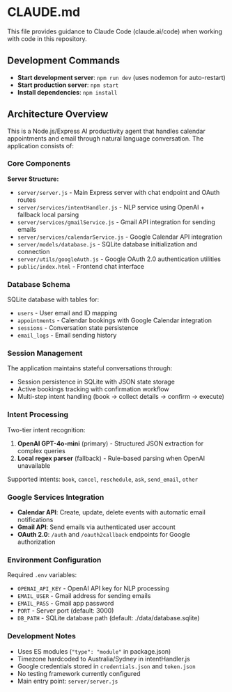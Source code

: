 # CLAUDE.md

This file provides guidance to Claude Code (claude.ai/code) when working with code in this repository.

## Development Commands

- **Start development server**: `npm run dev` (uses nodemon for auto-restart)
- **Start production server**: `npm start`
- **Install dependencies**: `npm install`

## Architecture Overview

This is a Node.js/Express AI productivity agent that handles calendar appointments and email through natural language conversation. The application consists of:

### Core Components

**Server Structure:**
- `server/server.js` - Main Express server with chat endpoint and OAuth routes
- `server/services/intentHandler.js` - NLP service using OpenAI + fallback local parsing
- `server/services/gmailService.js` - Gmail API integration for sending emails
- `server/services/calendarService.js` - Google Calendar API integration
- `server/models/database.js` - SQLite database initialization and connection
- `server/utils/googleAuth.js` - Google OAuth 2.0 authentication utilities
- `public/index.html` - Frontend chat interface

### Database Schema

SQLite database with tables for:
- `users` - User email and ID mapping
- `appointments` - Calendar bookings with Google Calendar integration
- `sessions` - Conversation state persistence
- `email_logs` - Email sending history

### Session Management

The application maintains stateful conversations through:
- Session persistence in SQLite with JSON state storage
- Active bookings tracking with confirmation workflow
- Multi-step intent handling (book → collect details → confirm → execute)

### Intent Processing

Two-tier intent recognition:
1. **OpenAI GPT-4o-mini** (primary) - Structured JSON extraction for complex queries
2. **Local regex parser** (fallback) - Rule-based parsing when OpenAI unavailable

Supported intents: `book`, `cancel`, `reschedule`, `ask`, `send_email`, `other`

### Google Services Integration

- **Calendar API**: Create, update, delete events with automatic email notifications
- **Gmail API**: Send emails via authenticated user account
- **OAuth 2.0**: `/auth` and `/oauth2callback` endpoints for Google authorization

### Environment Configuration

Required `.env` variables:
- `OPENAI_API_KEY` - OpenAI API key for NLP processing
- `EMAIL_USER` - Gmail address for sending emails
- `EMAIL_PASS` - Gmail app password
- `PORT` - Server port (default: 3000)
- `DB_PATH` - SQLite database path (default: ./data/database.sqlite)

### Development Notes

- Uses ES modules (`"type": "module"` in package.json)
- Timezone hardcoded to Australia/Sydney in intentHandler.js
- Google credentials stored in `credentials.json` and `token.json`
- No testing framework currently configured
- Main entry point: `server/server.js`